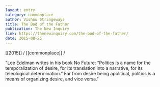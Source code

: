 ```yaml
---
layout: entry
category: commonplace
author: Vishnu Strangeways
title: The Bod of the Father
publication: The New Inquiry
link: https://thenewinquiry.com/the-bod-of-the-father/
date: 2015-08-25
---
```


[[2015]] / [[commonplace]] / 

"Lee Edelman writes in his book No Future: “Politics is a name for the temporalization of desire, for its translation into a narrative, for its teleological determination.” Far from desire being apolitical, politics is a means of organizing desire, and vice versa."
 
 
